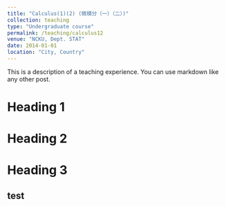 ```yaml
---
title: "Calculus(1)(2) (微積分（一）（二）)"
collection: teaching
type: "Undergraduate course"
permalink: /teaching/calculus12
venue: "NCKU, Dept. STAT"
date: 2014-01-01
location: "City, Country"
---
```


This is a description of a teaching experience. You can use markdown like any other post.

Heading 1
======

Heading 2
======

Heading 3
======

test
-----